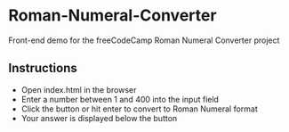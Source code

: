 # Roman-Numeral-Converter
Front-end demo for the freeCodeCamp Roman Numeral Converter project

## Instructions
- Open index.html in the browser
- Enter a number between 1 and 400 into the input field
- Click the button or hit enter to convert to Roman Numeral format
- Your answer is displayed below the button
